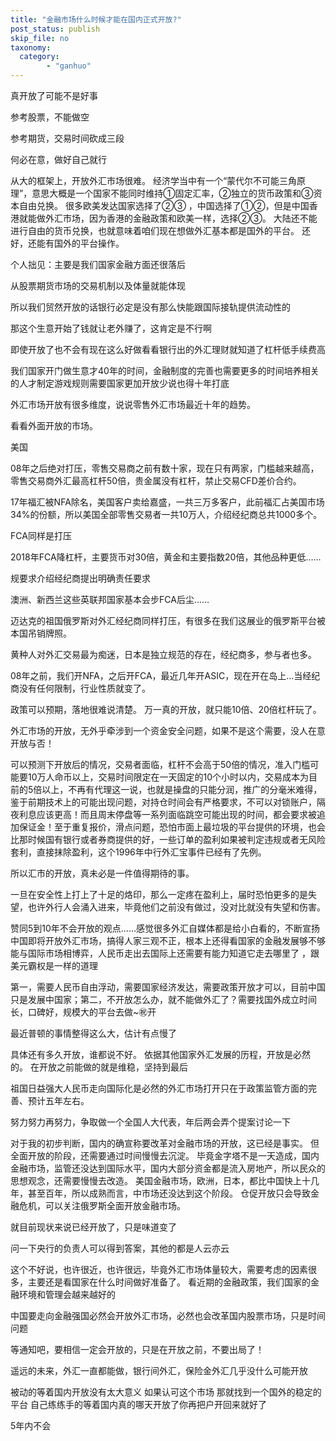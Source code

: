 ```yaml
---
title: "金融市场什么时候才能在国内正式开放?"
post_status: publish
skip_file: no
taxonomy:
  category:
        - "ganhuo"
---
```


真开放了可能不是好事

参考股票，不能做空

参考期货，交易时间砍成三段

何必在意，做好自己就行

从大的框架上，开放外汇市场很难。 经济学当中有一个“蒙代尔不可能三角原理”，意思大概是一个国家不能同时维持①固定汇率，②独立的货币政策和③资本自由兑换。 很多欧美发达国家选择了②③ ，中国选择了①②，但是中国香港就能做外汇市场，因为香港的金融政策和欧美一样，选择②③。 大陆还不能进行自由的货币兑换，也就意味着咱们现在想做外汇基本都是国外的平台。 还好，还能有国外的平台操作。

个人拙见：主要是我们国家金融方面还很落后

从股票期货市场的交易机制以及体量就能体现

所以我们贸然开放的话银行必定是没有那么快能跟国际接轨提供流动性的

那这个生意开始了钱就让老外赚了，这肯定是不行啊

即使开放了也不会有现在这么好做看看银行出的外汇理财就知道了杠杆低手续费高

我们国家开门做生意才40年的时间，金融制度的完善也需要更多的时间培养相关的人才制定游戏规则需要国家更加开放少说也得十年打底

外汇市场开放有很多维度，说说零售外汇市场最近十年的趋势。

看看外面开放的市场。

美国

08年之后绝对打压，零售交易商之前有数十家，现在只有两家，门槛越来越高，零售交易商外汇最高杠杆50倍，贵金属没有杠杆，禁止交易CFD差价合约。

17年福汇被NFA除名，美国客户卖给嘉盛，一共三万多客户，此前福汇占美国市场34%的份额，所以美国全部零售交易者一共10万人，介绍经纪商总共1000多个。

FCA同样是打压

2018年FCA降杠杆，主要货币对30倍，黄金和主要指数20倍，其他品种更低……

规要求介绍经纪商提出明确责任要求

澳洲、新西兰这些英联邦国家基本会步FCA后尘……

迈达克的祖国俄罗斯对外汇经纪商同样打压，有很多在我们这展业的俄罗斯平台被本国吊销牌照。

黄种人对外汇交易最为痴迷，日本是独立规范的存在，经纪商多，参与者也多。

08年之前，我们开NFA，之后开FCA，最近几年开ASIC，现在开在岛上…当经纪商没有任何限制，行业性质就变了。

政策可以预期，落地很难说清楚。 万一真的开放，就只能10倍、20倍杠杆玩了。

外汇市场的开放，无外乎牵涉到一个资金安全问题，如果不是这个需要，没人在意开放与否！

可以预测下开放后的情况，交易者面临，杠杆不会高于50倍的情况，准入门槛可能要10万人命币以上，交易时间限定在一天固定的10个小时以内，交易成本为目前的5倍以上，不再有代理这一说，也就是操盘的只能分润，推广的分毫米难得，鉴于前期技术上的可能出现问题，对持仓时间会有严格要求，不可以对锁账户，隔夜利息应该更高！而且周末停盘等一系列面临跳空可能出现的时间，都会要求被追加保证金！至于重复报价，滑点问题，恐怕市面上最垃圾的平台提供的环境，也会比那时候国有银行或者券商提供的好，一些订单的盈利如果被判定违规或者无风险套利，直接抹除盈利，这个1996年中行外汇宝事件已经有了先例。

所以汇市的开放，真未必是一件值得期待的事。

一旦在安全性上打上了十足的烙印，那么一定疼在盈利上，届时恐怕更多的是失望，也许外行人会涌入进来，毕竟他们之前没有做过，没对比就没有失望和伤害。

赞同5到10年不会开放的观点……感觉很多外汇自媒体都是给小白看的，不断宣扬中国即将开放外汇市场，搞得人家三观不正，根本上还得看国家的金融发展够不够能与国际市场相博弈，人民币走出去国际上还需要有能力知道它走去哪里了 ，跟美元霸权是一样的道理

第一，需要人民币自由浮动，需要国家经济发达，需要政策开放才可以，目前中国只是发展中国家；第二，不开放怎么办，就不能做外汇了？需要找国外成立时间长，口碑好，规模大的平台去做~㊗️开

最近普顿的事情整得这么大，估计有点慢了

具体还有多久开放，谁都说不好。 依据其他国家外汇发展的历程，开放是必然的。 在开放之前能做的就是维稳，坚持到最后

祖国日益强大人民币走向国际化是必然的外汇市场打开只在于政策监管方面的完善、预计五年左右。

努力努力再努力，争取做一个全国人大代表，年后两会弄个提案讨论一下

对于我的初步判断，国内的确宣称要改革对金融市场的开放，这已经是事实。 但全面开放的阶段，还需要通过时间慢慢去沉淀。 毕竟金字塔不是一天造成，国内金融市场，监管还没达到国际水平，国内大部分资金都是流入房地产，所以民众的思想观念，还需要慢慢去改造。 美国金融市场，欧洲，日本，都比中国快上十几年，甚至百年，所以成熟而言，中市场还没达到这个阶段。 仓促开放只会导致金融危机，可以关注俄罗斯全面开放金融市场。

就目前现状来说已经开放了，只是味道变了

问一下央行的负责人可以得到答案，其他的都是人云亦云

这个不好说，也许很近，也许很远，毕竟外汇市场体量较大，需要考虑的因素很多，主要还是看国家在什么时间做好准备了。 看近期的金融政策，我们国家的金融环境和管理会越来越好的

中国要走向金融强国必然会开放外汇市场，必然也会改革国内股票市场，只是时间问题

等通知吧，要相信一定会开放的，只是在开放之前，不要出局了！

遥远的未来，外汇一直都能做，银行间外汇，保险金外汇几乎没什么可能开放

被动的等着国内开放没有太大意义 如果认可这个市场 那就找到一个国外的稳定的平台 自己练练手的等着国内真的哪天开放了你再把户开回来就好了

5年内不会
